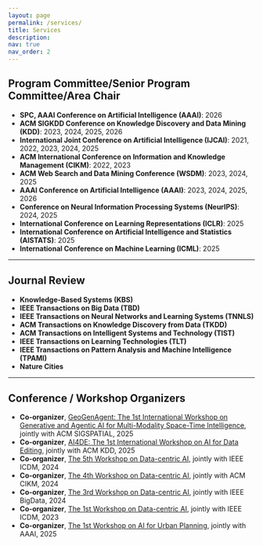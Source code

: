 ```yaml
---
layout: page
permalink: /services/
title: Services
description:
nav: true
nav_order: 2
---
```


## **Program Committee/Senior Program Committee/Area Chair**
- **SPC, AAAI Conference on Artificial Intelligence (AAAI)**: 2026
- **ACM SIGKDD Conference on Knowledge Discovery and Data Mining (KDD)**: 2023, 2024, 2025, 2026  
- **International Joint Conference on Artificial Intelligence (IJCAI)**: 2021, 2022, 2023, 2024, 2025  
- **ACM International Conference on Information and Knowledge Management (CIKM)**: 2022, 2023  
- **ACM Web Search and Data Mining Conference (WSDM)**: 2023, 2024, 2025  
- **AAAI Conference on Artificial Intelligence (AAAI)**: 2023, 2024, 2025, 2026  
- **Conference on Neural Information Processing Systems (NeurIPS)**: 2024, 2025  
- **International Conference on Learning Representations (ICLR)**: 2025  
- **International Conference on Artificial Intelligence and Statistics (AISTATS)**: 2025  
- **International Conference on Machine Learning (ICML)**: 2025  

---

## **Journal Review**

- **Knowledge-Based Systems (KBS)**  
- **IEEE Transactions on Big Data (TBD)**  
- **IEEE Transactions on Neural Networks and Learning Systems (TNNLS)**  
- **ACM Transactions on Knowledge Discovery from Data (TKDD)**  
- **ACM Transactions on Intelligent Systems and Technology (TIST)**  
- **IEEE Transactions on Learning Technologies (TLT)**  
- **IEEE Transactions on Pattern Analysis and Machine Intelligence (TPAMI)**  
- **Nature Cities**

---

## **Conference / Workshop Organizers**

- **Co-organizer**, [GeoGenAgent: The 1st International Workshop on Generative and Agentic AI for Multi-Modality Space-Time Intelligence](https://geogenagent.github.io/SIGSPATIAL2025-Workshop/), jointly with ACM SIGSPATIAL, 2025  
- **Co-organizer**, [AI4DE: The 1st International Workshop on AI for Data Editing](https://ai-for-data-editing.github.io/KDD25-workshop/), jointly with ACM KDD, 2025  
- **Co-organizer**, [The 5th Workshop on Data-centric AI](https://data-centric-ai-dev.github.io/ICDM2024/), jointly with IEEE ICDM, 2024  
- **Co-organizer**, [The 4th Workshop on Data-centric AI](https://data-centric-ai-dev.github.io/CIKM2024/), jointly with ACM CIKM, 2024  
- **Co-organizer**, [The 3rd Workshop on Data-centric AI](https://data-centric-ai-dev.github.io/BigData2024/), jointly with IEEE BigData, 2024  
- **Co-organizer**, [The 1st Workshop on Data-centric AI](https://data-centric-ai-dev.github.io/ICDM/), jointly with IEEE ICDM, 2023  
- **Co-organizer**, [The 1st Workshop on AI for Urban Planning](https://ai-for-urban-planning.github.io/AAAI25-workshop/), jointly with AAAI, 2025  



